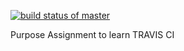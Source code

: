 [![build status of master](https://travis-ci.org/swapnil24011996/HW02triangle.svg?branch=master)](https://travis-ci.org/swapnil24011996/HW02triangle)

Purpose Assignment to learn TRAVIS CI
